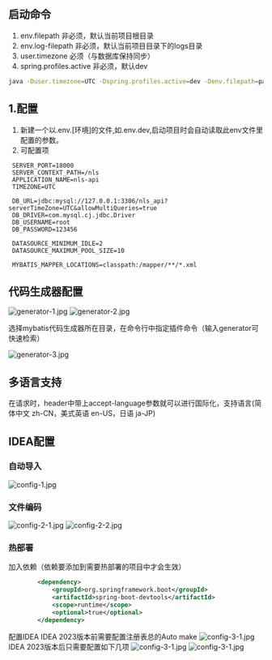 ## 启动命令

1. env.filepath 非必须，默认当前项目根目录
2. env.log-filepath 非必须，默认当前项目目录下的logs目录
3. user.timezone 必须（与数据库保持同步）
4. spring.profiles.active 非必须，默认dev

```bash
java -Duser.timezone=UTC -Dspring.profiles.active=dev -Denv.filepath=path/to/your -Denv.log-filepath=path/to/your -jar ./business/target/nls-api.jar
```

## 1.配置

1. 新建一个以.env.[环境]的文件,如.env.dev,启动项目时会自动读取此env文件里配置的参数。
2. 可配置项
  ```htmml
   SERVER_PORT=18000
   SERVER_CONTEXT_PATH=/nls
   APPLICATION_NAME=nls-api
   TIMEZONE=UTC
    
   DB_URL=jdbc:mysql://127.0.0.1:3306/nls_api?serverTimeZone=UTC&allowMultiQueries=true
   DB_DRIVER=com.mysql.cj.jdbc.Driver
   DB_USERNAME=root
   DB_PASSWORD=123456
    
   DATASOURCE_MINIMUM_IDLE=2
   DATASOURCE_MAXIMUM_POOL_SIZE=10
    
   MYBATIS_MAPPER_LOCATIONS=classpath:/mapper/**/*.xml
  ```

## 代码生成器配置
![generator-1.jpg](shortcuts/generator-1.jpg)
![generator-2.jpg](shortcuts/generator-2.jpg)

选择mybatis代码生成器所在目录，在命令行中指定插件命令（输入generator可快速检索）

![generator-3.jpg](shortcuts/generator-3.jpg)

## 多语言支持

在请求时，header中带上accept-language参数就可以进行国际化，支持语言(简体中文 zh-CN，美式英语 en-US，日语 ja-JP)


## IDEA配置

### 自动导入
![config-1.jpg](shortcuts/config-1.jpg)

### 文件编码
![config-2-1.jpg](shortcuts/config-2-1.jpg)
![config-2-2.jpg](shortcuts/config-2-2.jpg)

### 热部署

加入依赖（依赖要添加到需要热部署的项目中才会生效）
```xml
        <dependency>
            <groupId>org.springframework.boot</groupId>
            <artifactId>spring-boot-devtools</artifactId>
            <scope>runtime</scope>
            <optional>true</optional>
        </dependency>
```

配置IDEA
IDEA 2023版本前需要配置注册表总的Auto make
![config-3-1.jpg](shortcuts/config-3-1.jpg)
IDEA 2023版本后只需要配置如下几项
![config-3-1.jpg](shortcuts/config-3-2.jpg)
![config-3-1.jpg](shortcuts/config-3-3.jpg)
